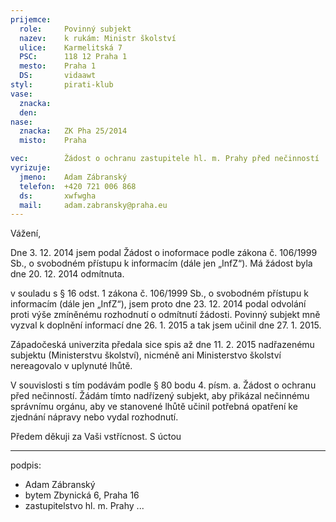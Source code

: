 ```yaml
---
prijemce: 
  role:     Povinný subjekt
  nazev:    k rukám: Ministr školství
  ulice:    Karmelitská 7
  PSC:      118 12 Praha 1
  mesto:    Praha 1
  DS:       vidaawt
styl:       pirati-klub
vase:
  znacka:  
  den:      
nase:
  znacka:   ZK Pha 25/2014
  misto:    Praha

vec:        Žádost o ochranu zastupitele hl. m. Prahy před nečinností
vyrizuje:   
  jmeno:    Adam Zábranský
  telefon:  +420 721 006 868
  ds:       xwfwgha
  mail:     adam.zabransky@praha.eu
---
```


Vážení,

Dne 3. 12. 2014 jsem podal Žádost o inoformace podle zákona č. 106/1999 Sb., o svobodném přístupu k informacím (dále jen „InfZ“). Má žádost byla dne 20. 12. 2014 odmítnuta. 

v souladu s § 16 odst. 1 zákona č. 106/1999 Sb., o svobodném přístupu k informacím (dále jen „InfZ“), jsem proto dne 23. 12. 2014 podal odvolání proti výše zmíněnému rozhodnutí o odmítnutí žádosti. Povinný subjekt mně vyzval k doplnění informací dne 26. 1. 2015 a tak jsem učinil dne 27. 1. 2015. 

Západočeská univerzita předala sice spis až dne 11. 2. 2015 nadřazenému subjektu (Ministerstvu školství), nicméně ani Ministerstvo školství nereagovalo v uplynuté lhůtě. 

V souvislosti s tím podávám podle § 80 bodu 4. písm. a. Žádost o ochranu před nečinností. Žádám tímto nadřízený subjekt, aby přikázal nečinnému správnímu orgánu, aby ve stanovené lhůtě učinil potřebná opatření ke zjednání nápravy nebo vydal rozhodnutí.

Předem děkuji za Vaši vstřícnost. S úctou

---
podpis: 
  - Adam Zábranský
  - bytem Zbynická 6, Praha 16
  - zastupitelstvo hl. m. Prahy
...

